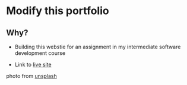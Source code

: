 # Modify this portfolio

## Why?

- Building this webstie for an assignment in my intermediate software development course

- Link to [live site](https://codys-301-portfolio.netlify.app/)

photo from [unsplash](https://unsplash.com/photos/FWoq_ldWlNQ)
